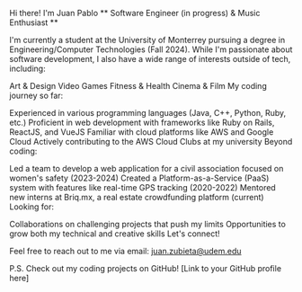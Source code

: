 Hi there! I'm Juan Pablo
** Software Engineer (in progress) & Music Enthusiast **

I'm currently a student at the University of Monterrey pursuing a degree in Engineering/Computer Technologies (Fall 2024).  While I'm passionate about software development, I also have a wide range of interests outside of tech, including:

Art & Design
Video Games
Fitness & Health
Cinema & Film
My coding journey so far:

Experienced in various programming languages (Java, C++, Python, Ruby, etc.)
Proficient in web development with frameworks like Ruby on Rails, ReactJS, and VueJS
Familiar with cloud platforms like AWS and Google Cloud
Actively contributing to the AWS Cloud Clubs at my university
Beyond coding:

Led a team to develop a web application for a civil association focused on women's safety (2023-2024)
Created a Platform-as-a-Service (PaaS) system with features like real-time GPS tracking (2020-2022)
Mentored new interns at Briq.mx, a real estate crowdfunding platform (current)
Looking for:

Collaborations on challenging projects that push my limits
Opportunities to grow both my technical and creative skills
Let's connect!

Feel free to reach out to me via email: juan.zubieta@udem.edu

P.S. Check out my coding projects on GitHub!  [Link to your GitHub profile here]

<!---
JPZP2001/JPZP2001 is a ✨ special ✨ repository because its `README.md` (this file) appears on your GitHub profile.
You can click the Preview link to take a look at your changes.
--->
